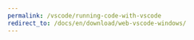 ```yaml
---
permalink: /vscode/running-code-with-vscode
redirect_to: /docs/en/download/web-vscode-windows/
---
```

